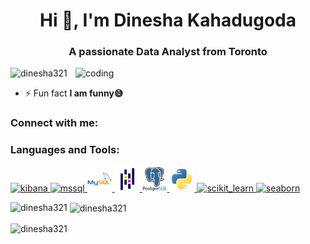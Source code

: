 <h1 align="center">Hi 👋, I'm Dinesha Kahadugoda</h1>
<h3 align="center">A passionate Data Analyst from Toronto</h3>

<img align="right" alt="coding" width="400" src="https://github.com/Dinesha321/Dinesha321/assets/57638362/675715f3-2d3e-4db5-9a08-f09760a8fe7a.gif">

<p align="left"> <img src="https://komarev.com/ghpvc/?username=dinesha321&label=Profile%20views&color=0e75b6&style=flat" alt="dinesha321" /> </p>

- ⚡ Fun fact **I am funny😅**

<h3 align="left">Connect with me:</h3>
<p align="left">
</p>

<h3 align="left">Languages and Tools:</h3>
<p align="left"> <a href="https://www.elastic.co/kibana" target="_blank" rel="noreferrer"> <img src="https://www.vectorlogo.zone/logos/elasticco_kibana/elasticco_kibana-icon.svg" alt="kibana" width="40" height="40"/> </a> <a href="https://www.microsoft.com/en-us/sql-server" target="_blank" rel="noreferrer"> <img src="https://www.svgrepo.com/show/303229/microsoft-sql-server-logo.svg" alt="mssql" width="40" height="40"/> </a> <a href="https://www.mysql.com/" target="_blank" rel="noreferrer"> <img src="https://raw.githubusercontent.com/devicons/devicon/master/icons/mysql/mysql-original-wordmark.svg" alt="mysql" width="40" height="40"/> </a> <a href="https://pandas.pydata.org/" target="_blank" rel="noreferrer"> <img src="https://raw.githubusercontent.com/devicons/devicon/2ae2a900d2f041da66e950e4d48052658d850630/icons/pandas/pandas-original.svg" alt="pandas" width="40" height="40"/> </a> <a href="https://www.postgresql.org" target="_blank" rel="noreferrer"> <img src="https://raw.githubusercontent.com/devicons/devicon/master/icons/postgresql/postgresql-original-wordmark.svg" alt="postgresql" width="40" height="40"/> </a> <a href="https://www.python.org" target="_blank" rel="noreferrer"> <img src="https://raw.githubusercontent.com/devicons/devicon/master/icons/python/python-original.svg" alt="python" width="40" height="40"/> </a> <a href="https://scikit-learn.org/" target="_blank" rel="noreferrer"> <img src="https://upload.wikimedia.org/wikipedia/commons/0/05/Scikit_learn_logo_small.svg" alt="scikit_learn" width="40" height="40"/> </a> <a href="https://seaborn.pydata.org/" target="_blank" rel="noreferrer"> <img src="https://seaborn.pydata.org/_images/logo-mark-lightbg.svg" alt="seaborn" width="40" height="40"/> </a> </p>

<p><img align="left" src="https://github-readme-stats.vercel.app/api/top-langs?username=dinesha321&show_icons=true&locale=en&layout=compact" alt="dinesha321" /></p>

<p>&nbsp;<img align="center" src="https://github-readme-stats.vercel.app/api?username=dinesha321&show_icons=true&locale=en" alt="dinesha321" /></p>

<p><img align="center" src="https://github-readme-streak-stats.herokuapp.com/?user=dinesha321&" alt="dinesha321" /></p>
